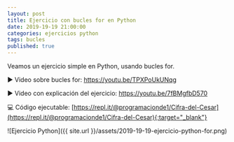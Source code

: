 ```yaml
---
layout: post
title: Ejercicio con bucles for en Python
date: 2019-19-19 21:00:00
categories: ejercicios python
tags: bucles
published: true
---
```


Veamos un ejercicio simple en Python, usando bucles for.

▶️ Video sobre bucles for: https://youtu.be/TPXPoUkUNqg

▶️ Video con explicación del ejercicio: https://youtu.be/7fBMgfbD570 

💻 Código ejecutable: [https://repl.it/@programacionde1/Cifra-del-Cesar](https://repl.it/@programacionde1/Cifra-del-Cesar){:target="_blank"}

![Ejercicio Python]({{ site.url }}/assets/2019-19-19-ejercicio-python-for.png)
